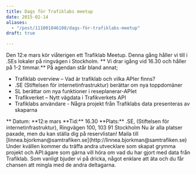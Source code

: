 ```yaml
---
title: Dags för Trafiklabs meetup
date: 2015-02-14
aliases:
  - "/post/111001046108/dags-för-trafiklabs-meetup"
draft: true

---
```


Den 12:e mars kör viåterigen ett Trafiklab Meetup. Denna gång håller vi till i .SEs lokaler på ringvägen i Stockholm.
** Vi drar igång vid 16.30 och håller på 1-2 timmar.**
På agendan står bland
annat;
<ul><li>Trafiklab overview – Vad är trafiklab och vilka APIer finns?</li>
 <li>.SE (Stiftelsen för internetinfrastruktur) berättar om nya toppdomäner</li>
 <li>SL berättar om nya funktioner i reseplanerar-APIet</li>
 <li>Trafikverket – Nytt vägdata i Trafikverkets API</li>
 <li>Trafiklabs användare - Några projekt från Trafiklabs data presenteras av skaparna</li>
</ul>
** Datum: **12:e mars
**Tid:** 16.30
**Plats:** .SE,
 (Stiftelsen för internetinfrastruktur), Ringvägen 100, 103
91 Stockholm
Nu är alla platser paxade, men du kan ställa dig på reservlistan! Maila till [linnea.bjorkman@samtrafiken.se](http://linnea.bjorkman@samtrafiken.se)
Under kvällen kommer du träffa andra utvecklare som skapat grymma projekt och API:ägare som gärna vill höra om vad du har gjort med data från Trafiklab.
Som vanligt bjuder vi på dricka, något enklare att äta och du får chansen att mingla med de andra deltagarna.
 

